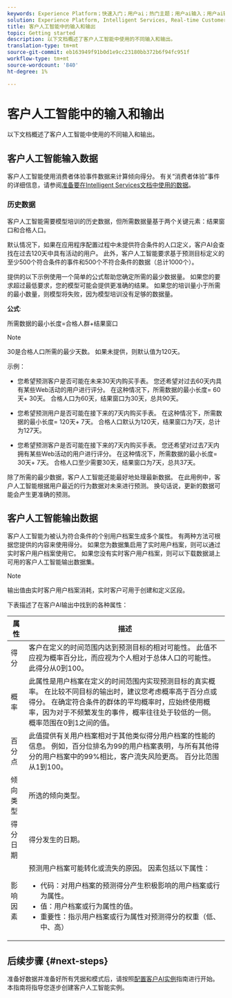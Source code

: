```yaml
---
keywords: Experience Platform；快速入门；用户ai；热门主题；用户ai输入；用户ai输出
solution: Experience Platform, Intelligent Services, Real-time Customer Data Platform
title: 客户人工智能中的输入和输出
topic: Getting started
description: 以下文档概述了客户人工智能中使用的不同输入和输出。
translation-type: tm+mt
source-git-commit: eb163949f91b0d1e9cc23180bb372b6f94fc951f
workflow-type: tm+mt
source-wordcount: '840'
ht-degree: 1%

---
```



# 客户人工智能中的输入和输出

以下文档概述了客户人工智能中使用的不同输入和输出。

## 客户人工智能输入数据

客户人工智能使用消费者体验事件数据来计算倾向得分。 有关“消费者体验”事件的详细信息，请参阅[准备要在Intelligent Services文档中使用的数据](../data-preparation.md)。

### 历史数据

客户人工智能需要模型培训的历史数据，但所需数据量基于两个关键元素：结果窗口和合格人口。

默认情况下，如果在应用程序配置过程中未提供符合条件的人口定义，客户AI会查找在过去120天中具有活动的用户。 此外，客户人工智能要求基于预测目标定义的至少500个符合条件的事件和500个不符合条件的数据（总计1000个）。

提供的以下示例使用一个简单的公式帮助您确定所需的最少数据量。 如果您的要求超过最低要求，您的模型可能会提供更准确的结果。 如果您的培训量小于所需的最小数量，则模型将失败，因为模型培训没有足够的数据量。

**公式**:

所需数据的最小长度=合格人群+结果窗口

>[!NOTE]
>
> 30是合格人口所需的最少天数。 如果未提供，则默认值为120天。

示例：

- 您希望预测客户是否可能在未来30天内购买手表。 您还希望对过去60天内具有某些Web活动的用户进行评分。 在这种情况下，所需数据的最小长度= 60天+ 30天。 合格人口为60天，结果窗口为30天，总共90天。

- 您希望预测用户是否可能在接下来的7天内购买手表。 在这种情况下，所需数据的最小长度= 120天+ 7天。 合格人口默认为120天，结果窗口为7天，总计为127天。

- 您希望预测客户是否可能在接下来的7天内购买手表。 您还希望对过去7天内拥有某些Web活动的用户进行评分。 在这种情况下，所需数据的最小长度= 30天+ 7天。 合格人口至少需要30天，结果窗口为7天，总共37天。

除了所需的最少数据，客户人工智能还能最好地处理最新数据。 在此用例中，客户人工智能根据用户最近的行为数据对未来进行预测。 换句话说，更新的数据可能会产生更准确的预测。

## 客户人工智能输出数据

客户人工智能为被认为符合条件的个别用户档案生成多个属性。 有两种方法可根据您提供的内容来使用得分。 如果您为数据集启用了实时用户档案，则可以通过实时客户用户档案使用它。 如果您没有实时客户用户档案，则可以下载数据湖上可用的客户人工智能输出数据集。

>[!NOTE]
>
>输出值由实时客户用户档案消耗，实时客户可用于创建和定义区段。

下表描述了在客户AI输出中找到的各种属性：

| 属性 | 描述 |
| ----- | ----------- |
| 得分 | 客户在定义的时间范围内达到预测目标的相对可能性。 此值不应视为概率百分比，而应视为个人相对于总体人口的可能性。 此得分从0到100。 |
| 概率 | 此属性是用户档案在定义的时间范围内实现预测目标的真实概率。 在比较不同目标的输出时，建议您考虑概率高于百分点或得分。 在确定符合条件的群体的平均概率时，应始终使用概率，因为对于不频繁发生的事件，概率往往处于较低的一侧。 概率范围在0到1之间的值。 |
| 百分点 | 此值提供有关用户档案相对于其他类似得分用户档案的性能的信息。 例如，百分位排名为99的用户档案表明，与所有其他得分的用户档案中的99%相比，客户流失风险更高。 百分比范围从1到100。 |
| 倾向类型 | 所选的倾向类型。 |
| 得分日期 | 得分发生的日期。 |
| 影响因素 | 预测用户档案可能转化或流失的原因。 因素包括以下属性：<ul><li>代码：对用户档案的预测得分产生积极影响的用户档案或行为属性。 </li><li>值：用户档案或行为属性的值。</li><li>重要性：指示用户档案或行为属性对预测得分的权重（低、中、高）</li></ul> |

## 后续步骤 {#next-steps}

准备好数据并准备好所有凭据和模式后，请按照[配置客户AI实例](./user-guide/configure.md)指南进行开始。 本指南将指导您逐步创建客户人工智能实例。